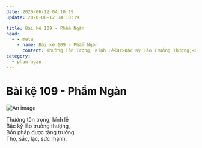 ```yaml
---
date: 2020-06-12 04:10:19
update: 2020-06-12 04:10:19

title: Bài kệ 109 - Phẩm Ngàn
head:
  - - meta
    - name: Bài kệ 109 - Phẩm Ngàn
      content: Thường Tôn Trọng, Kính Lễ<Br>Bậc Kỳ Lão Trưởng Thượng,<Br>Bốn Pháp Được Tăng Trưởng <Br>Thọ, Sắc, Lạc, Sức Mạnh.<Br>
category:
  - pham-ngan
---
```


# Bài kệ 109 - Phẩm Ngàn

![An image](/img/pham-ngan/pham-ngan-109.jpg)

Thường tôn trọng, kính lễ<br>Bậc kỳ lão trưởng thượng,<br>Bốn pháp được tăng trưởng:<br>Thọ, sắc, lạc, sức mạnh.<br>
